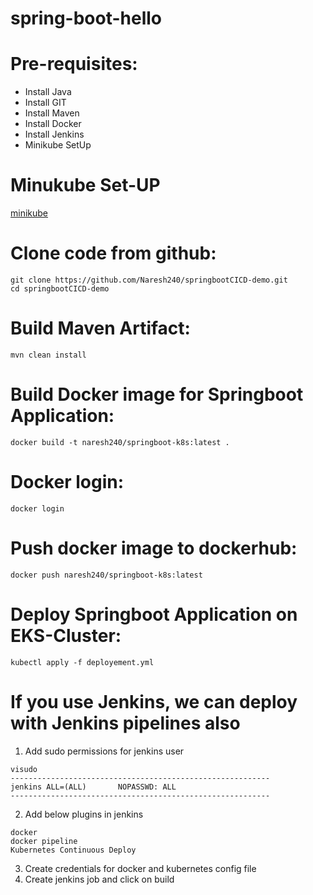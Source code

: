 # spring-boot-hello

# Pre-requisites:
  - Install Java
  - Install GIT
  - Install Maven
  - Install Docker
  - Install Jenkins
  - Minikube SetUp
# Minukube Set-UP
  [minikube](https://github.com/Naresh240/minikube-setup/blob/main/README.md)
# Clone code from github:
    git clone https://github.com/Naresh240/springbootCICD-demo.git
    cd springbootCICD-demo
# Build Maven Artifact:
    mvn clean install
# Build Docker image for Springboot Application:
    docker build -t naresh240/springboot-k8s:latest .
# Docker login:
    docker login
# Push docker image to dockerhub:
    docker push naresh240/springboot-k8s:latest
# Deploy Springboot Application on EKS-Cluster:
    kubectl apply -f deployement.yml
# If you use Jenkins, we can deploy with Jenkins pipelines also
  1. Add sudo permissions for jenkins user
      
    visudo
    ----------------------------------------------------------
    jenkins ALL=(ALL)       NOPASSWD: ALL
    ----------------------------------------------------------
  2. Add below plugins in jenkins
  
    docker
    docker pipeline
    Kubernetes Continuous Deploy
  3. Create credentials for docker and kubernetes config file
  4. Create jenkins job and click on build
